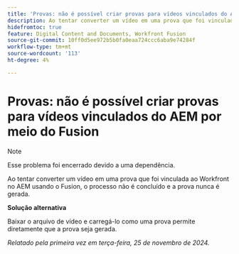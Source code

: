 ```yaml
---
title: 'Provas: não é possível criar provas para vídeos vinculados do AEM por meio do Fusion'
description: Ao tentar converter um vídeo em uma prova que foi vinculada ao Workfront no AEM usando o Fusion, o processo não é concluído e a prova nunca é gerada.
hidefromtoc: true
feature: Digital Content and Documents, Workfront Fusion
source-git-commit: 10ff0d5ee972b5b0fa0eaa724ccc6aba9e74284f
workflow-type: tm+mt
source-wordcount: '113'
ht-degree: 4%

---
```


# Provas: não é possível criar provas para vídeos vinculados do AEM por meio do Fusion

>[!NOTE]
>
>Esse problema foi encerrado devido a uma dependência.

Ao tentar converter um vídeo em uma prova que foi vinculada ao Workfront no AEM usando o Fusion, o processo não é concluído e a prova nunca é gerada.

**Solução alternativa**

Baixar o arquivo de vídeo e carregá-lo como uma prova permite diretamente que a prova seja gerada.

_Relatado pela primeira vez em terça-feira, 25 de novembro de 2024._
